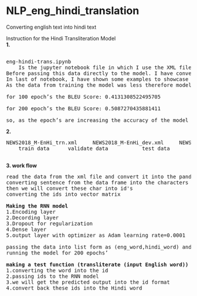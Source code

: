 # NLP_eng_hindi_translation
Converting english text into hindi text

Instruction for the Hindi Transliteration Model<br>
<b>1.</b>
<pre>

eng-hindi-trans.ipynb
	Is the jupyter notebook file in which I use the XML file for test, validate and training of data.
Before passing this data directly to the model. I have converted this xml file into the pandas data frame to ease the pre-processing.
In last of notebook, I have shown some examples to showcase the results.
As the data from training the model was less therefore model need to run for more epochs.

for 100 epoch’s the BLEU Score: 0.4131308522495705<br>
for 200 epoch’s the BLEU Score: 0.5087270435881411<br>
so, as the epoch’s are increasing the accuracy of the model is also increasing.
</pre>
<b>2.</b>
<pre>
NEWS2018_M-EnHi_trn.xml 	NEWS2018_M-EnHi_dev.xml  	NEWS2018_M-EnHi_tst.xml 
	train data 		validate data			test data

</pre>
<b>3. work flow</b>
<pre>
read the data from the xml file and convert it into the pandas data frame 
converting sentence from the data frame into the characters to see the frequency 
then we will convert these char into id's 
converting the ids into vector matrix

<b>Making the RNN model</b>
1.Encoding layer
2.Decording layer
3.Dropout for regularization
4.Dense layer
5.output layer with optimizer as Adam learning rate=0.0001

passing the data into list form as (eng_word,hindi_word) and splitting it into 95% and 5% for training and validation.
running the model for 200 epochs’

<b>making a test function (transliterate (input English word))</b>
1.converting the word into the id
2.passing ids to the RNN model
3.we will get the predicted output into the id format 
4.convert back these ids into the Hindi word

</pre>
